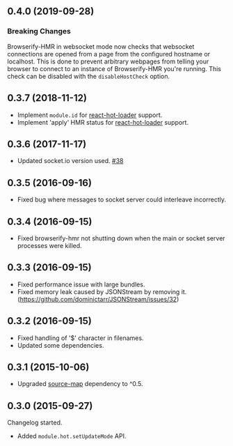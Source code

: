 ## 0.4.0 (2019-09-28)

### Breaking Changes
Browserify-HMR in websocket mode now checks that websocket connections are opened from a page from the configured hostname or localhost. This is done to prevent arbitrary webpages from telling your browser to connect to an instance of Browserify-HMR you're running. This check can be disabled with the `disableHostCheck` option.

## 0.3.7 (2018-11-12)

* Implement `module.id` for [react-hot-loader](https://github.com/gaearon/react-hot-loader) support.
* Implement 'apply' HMR status for [react-hot-loader](https://github.com/gaearon/react-hot-loader) support.

## 0.3.6 (2017-11-17)

* Updated socket.io version used. [#38](https://github.com/Macil/browserify-hmr/pull/38)

## 0.3.5 (2016-09-16)

* Fixed bug where messages to socket server could interleave incorrectly.

## 0.3.4 (2016-09-15)

* Fixed browserify-hmr not shutting down when the main or socket server processes were killed.

## 0.3.3 (2016-09-15)

* Fixed performance issue with large bundles.
* Fixed memory leak caused by JSONStream by removing it. (https://github.com/dominictarr/JSONStream/issues/32)

## 0.3.2 (2016-09-15)

* Fixed handling of '$' character in filenames.
* Updated some dependencies.

## 0.3.1 (2015-10-06)

* Upgraded [source-map](https://github.com/mozilla/source-map) dependency to ^0.5.

## 0.3.0 (2015-09-27)

Changelog started.
* Added `module.hot.setUpdateMode` API.
